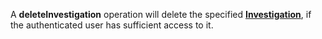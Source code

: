 <a name="deleteInvestigation"></a>A **deleteInvestigation** operation will delete the specified <a href="#investigations">**Investigation**</a>, if the authenticated user has sufficient access to it.


